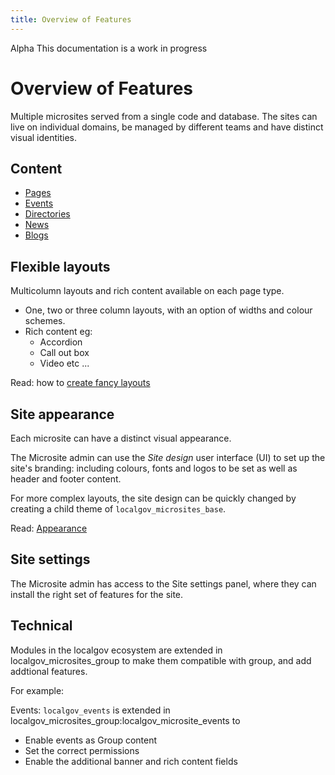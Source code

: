 ```yaml
---
title: Overview of Features
---
```


<div class="alpha"><span>Alpha</span> This documentation is a work in progress</div>


# Overview of Features

Multiple microsites served from a single code and database. The sites can live on individual domains, be managed by different teams and have distinct visual identities. 

## Content

- [Pages](pages.md)
- [Events](events.md)
- [Directories](directories.md)
- [News](news.md)
- [Blogs](blogs.md)

## Flexible layouts

Multicolumn layouts and rich content available on each page type.

- One, two or three column layouts, with an option of widths and colour schemes.
- Rich content eg:
    - Accordion
    - Call out box
    - Video etc
    ... 

Read: how to [create fancy layouts](/microsites/how-to/fancy-layouts.html)

## Site appearance

Each microsite can have a distinct visual appearance. 

The Microsite admin can use the *Site design* user interface (UI) to set up the site's branding: including colours, fonts and logos to be set as well as header and footer content.

For more complex layouts, the site design can be quickly changed by creating a child theme of `localgov_microsites_base`. 

Read: [Appearance](appearance.md)

## Site settings

The Microsite admin has access to the Site settings panel, where they can install the right set of features for the site. 

## Technical

Modules in the localgov ecosystem are extended in localgov_microsites_group to make them compatible with group, and add addtional features. 

For example:

Events: `localgov_events` is extended in localgov_microsites_group:localgov_microsite_events to 
- Enable events as Group content
- Set the correct permissions
- Enable the additional banner and rich content fields

